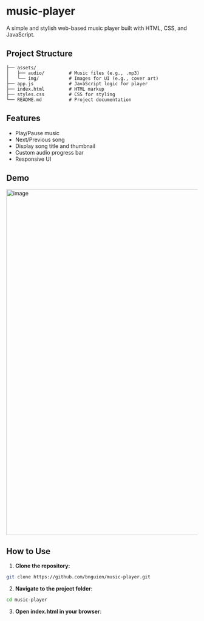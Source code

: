 # music-player
A simple and stylish web-based music player built with HTML, CSS, and JavaScript.
## Project Structure
```music-player/
├── assets/
│   ├── audio/         # Music files (e.g., .mp3)
│   └── img/           # Images for UI (e.g., cover art)
├── app.js             # JavaScript logic for player
├── index.html         # HTML markup
├── styles.css         # CSS for styling
└── README.md          # Project documentation
```
## Features
- Play/Pause music
- Next/Previous song
- Display song title and thumbnail
- Custom audio progress bar
- Responsive UI
## Demo
<img width="532" height="909" alt="image" src="https://github.com/user-attachments/assets/8c9b1148-0c57-4251-923e-62d55d869105" />

## How to Use
1. **Clone the repository:**
```bash
git clone https://github.com/bnguien/music-player.git
```
2. **Navigate to the project folder**:
```bash
cd music-player
```
3. **Open index.html in your browser**:
